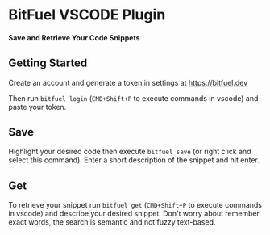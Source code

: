 # BitFuel VSCODE Plugin
#### Save and Retrieve Your Code Snippets

## Getting Started
Create an account and generate a token in settings at https://bitfuel.dev

Then run  ```bitfuel login``` (```CMD+Shift+P``` to execute commands in vscode) and paste your token.

## Save
Highlight your desired code then execute ```bitfuel save``` (or right click and select this command). Enter a short description of the snippet and hit enter.

## Get
To retrieve your snippet run ```bitfuel get```  (```CMD+Shift+P``` to execute commands in vscode) and describe your desired snippet. Don't worry about remember exact words, the search is semantic and not fuzzy text-based. 